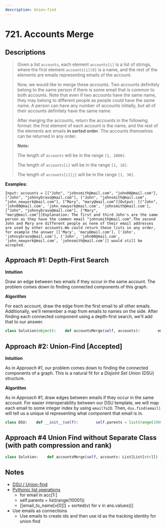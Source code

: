 ```yaml
---
description: Union-find
---
```


# 721. Accounts Merge

## Descriptions

> Given a list `accounts`, each element `accounts[i]` is a list of strings, where the first element `accounts[i][0]` is a name, and the rest of the elements are emails representing emails of the account.
>
> Now, we would like to merge these accounts. Two accounts definitely belong to the same person if there is some email that is common to both accounts. Note that even if two accounts have the same name, they may belong to different people as people could have the same name. A person can have any number of accounts initially, but all of their accounts definitely have the same name.
>
> After merging the accounts, return the accounts in the following format: the first element of each account is the name, and the rest of the elements are emails **in sorted order**. The accounts themselves can be returned in any order.
>
> **Note:**
>
> The length of `accounts` will be in the range `[1, 1000]`.
>
> The length of `accounts[i]` will be in the range `[1, 10]`.
>
> The length of `accounts[i][j]` will be in the range `[1, 30]`.

**Examples:**

```text
Input: accounts = [["John", "johnsmith@mail.com", "john00@mail.com"], ["John", "johnnybravo@mail.com"], ["John", "johnsmith@mail.com", "john_newyork@mail.com"], ["Mary", "mary@mail.com"]]Output: [["John", 'john00@mail.com', 'john_newyork@mail.com', 'johnsmith@mail.com'],  ["John", "johnnybravo@mail.com"], ["Mary", "mary@mail.com"]]Explanation: The first and third John's are the same person as they have the common email "johnsmith@mail.com".The second John and Mary are different people as none of their email addresses are used by other accounts.We could return these lists in any order, for example the answer [['Mary', 'mary@mail.com'], ['John', 'johnnybravo@mail.com'], ['John', 'john00@mail.com', 'john_newyork@mail.com', 'johnsmith@mail.com']] would still be accepted.
```

## **Approach \#1: Depth-First Search**

**Intuition**

Draw an edge between two emails if they occur in the same account. The problem comes down to finding connected components of this graph.



**Algorithm**

For each account, draw the edge from the first email to all other emails. Additionally, we'll remember a map from emails to names on the side. After finding each connected component using a depth-first search, we'll add that to our answer.

```python
class Solution(object):    def accountsMerge(self, accounts):        em_to_name = {}        graph = collections.defaultdict(set)        for acc in accounts:            name = acc[0]            for email in acc[1:]:                graph[acc[1]].add(email)                graph[email].add(acc[1])                em_to_name[email] = name        seen = set()        ans = []        for email in graph:            if email not in seen:                seen.add(email)                stack = [email]                component = []                while stack:                    node = stack.pop()                    component.append(node)                    for nei in graph[node]:                        if nei not in seen:                            seen.add(nei)                            stack.append(nei)                ans.append([em_to_name[email]] + sorted(component))        return ans
```

## **Approach \#2: Union-Find \[Accepted\]**

**Intuition**

As in _Approach \#1_, our problem comes down to finding the connected components of a graph. This is a natural fit for a _Disjoint Set Union_ \(DSU\) structure.

**Algorithm**

As in _Approach \#1_, draw edges between emails if they occur in the same account. For easier interoperability between our DSU template, we will map each email to some integer index by using `emailToID`. Then, `dsu.find(email)` will tell us a unique id representing what component that email is in.

```python
class DSU:    def __init__(self):        self.parents = list(range(10001))    def find(self, x):        if self.parents[x] != x:            self.parents[x] = self.find(self.parents[x])        return self.parents[x]    def union(self, x, y):        self.parents[self.find(x)] = self.find(y)class Solution:    def accountsMerge(self, accounts: List[List[str]]) -> List[List[str]]:        dsu = DSU()        email_to_name = {}        email_to_id = {}        i = 0        for acc in accounts:            name = acc[0]            for email in acc[1:]:                email_to_name[email] = name                if email not in email_to_id:                    email_to_id[email] = i                    i += 1                dsu.union(email_to_id[acc[1]], email_to_id[email])                ans = collections.defaultdict(list)        for email in email_to_name:            ans[dsu.find(email_to_id[email])].append(email)                    return [[email_to_name[v[0]]] + sorted(v) for v in ans.values()]
```

## Approach \#4 Union Find without Separate Class \(with path compression and rank\)

```python
class Solution:    def accountsMerge(self, accounts: List[List[str]]) -> List[List[str]]:        if not accounts:            return []        # if use form of list as the parent map, then have to make sure the problem can be abstracted as INDEX based parent list        parent = list(range(10001))        rank = list(range(10001))                def find(n):            if parent[n] != n:                parent[n] = find(parent[n])            return parent[n]                def union(x, y):            parent_x = find(x)            parent_y = find(y)                        if parent_x == parent_y:                return            if rank[parent_x] > rank[parent_y]:                parent[parent_y] = parent[parent_x]            else:                parent[parent_x] = parent[parent_y]                if rank[parent_x] == parent[parent_y]:                    parent[parent_y] += 1                em_to_name = {}        em_to_id = {}        i = 0 # index based id        for acc in accounts:            name = acc[0]            for email in acc[1:]:                em_to_name[email] = name                if email not in em_to_id:                    em_to_id[email] = i                    i += 1                # all accounts belongs to the same set, merge them by setting their                # parent id to be the same id                union(em_to_id[acc[1]], em_to_id[email])                res = collections.defaultdict(list)        for email in em_to_name:            res[find(em_to_id[email])].append(email)                return [[em_to_name[v[0]]] + sorted(v) for v in res.values()]
```

## Notes

* [DSU / Union-find](../concepts/disjoint-set-union-find.md)
* [Pythonic list operations](https://docs.python.org/3/tutorial/datastructures.html#more-on-lists)
  * for email in acc\[1:\]
  * self.parents = list\(range\(10001\)\)
  * \[\[email\_to\_name\[v\[0\]\]\] + sorted\(v\) for v in ans.values\(\)\]
* Use emails as connections
  * Use emails to create ids and then use id as the tracking identity for union find




